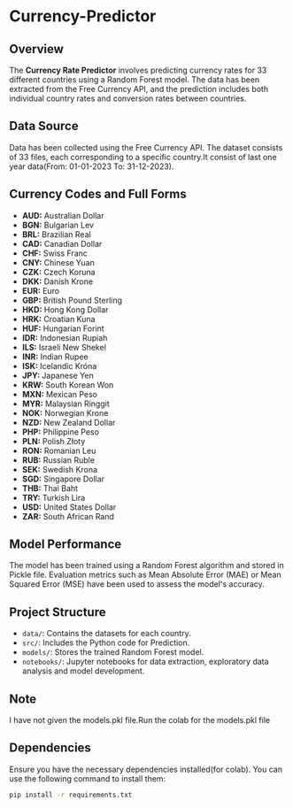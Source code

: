 # Currency-Predictor

## Overview
The **Currency Rate Predictor** involves predicting currency rates for 33 different countries using a Random Forest model. The data has been extracted from the Free Currency API, and the prediction includes both individual country rates and conversion rates between countries.

## Data Source
Data has been collected using the Free Currency API. The dataset consists of 33 files, each corresponding to a specific country.It consist of last one year data(From: 01-01-2023 To: 31-12-2023).  

## Currency Codes and Full Forms
- **AUD:** Australian Dollar
- **BGN:** Bulgarian Lev
- **BRL:** Brazilian Real
- **CAD:** Canadian Dollar
- **CHF:** Swiss Franc
- **CNY:** Chinese Yuan
- **CZK:** Czech Koruna
- **DKK:** Danish Krone
- **EUR:** Euro
- **GBP:** British Pound Sterling
- **HKD:** Hong Kong Dollar
- **HRK:** Croatian Kuna
- **HUF:** Hungarian Forint
- **IDR:** Indonesian Rupiah
- **ILS:** Israeli New Shekel
- **INR:** Indian Rupee
- **ISK:** Icelandic Króna
- **JPY:** Japanese Yen
- **KRW:** South Korean Won
- **MXN:** Mexican Peso
- **MYR:** Malaysian Ringgit
- **NOK:** Norwegian Krone
- **NZD:** New Zealand Dollar
- **PHP:** Philippine Peso
- **PLN:** Polish Złoty
- **RON:** Romanian Leu
- **RUB:** Russian Ruble
- **SEK:** Swedish Krona
- **SGD:** Singapore Dollar
- **THB:** Thai Baht
- **TRY:** Turkish Lira
- **USD:** United States Dollar
- **ZAR:** South African Rand

## Model Performance
The model has been trained using a Random Forest algorithm and stored in Pickle file. Evaluation metrics such as Mean Absolute Error (MAE) or Mean Squared Error (MSE) have been used to assess the model's accuracy.

## Project Structure
- `data/`: Contains the datasets for each country.
- `src/`: Includes the Python code for Prediction.
- `models/`: Stores the trained Random Forest model.
- `notebooks/`: Jupyter notebooks for data extraction, exploratory data analysis and model development.

## Note
I have not given the models.pkl file.Run the colab for the models.pkl file

## Dependencies
Ensure you have the necessary dependencies installed(for colab). You can use the following command to install them:

```bash
pip install -r requirements.txt
